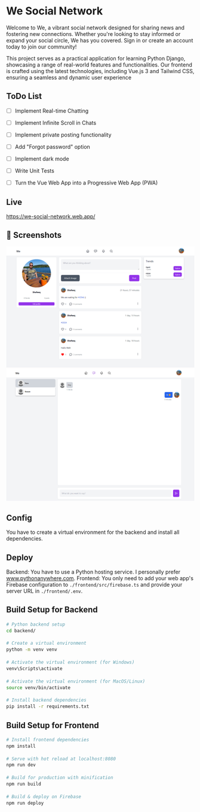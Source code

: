 # We Social Network
Welcome to We, a vibrant social network designed for sharing news and fostering new connections. Whether you're looking to stay informed or expand your social circle, We has you covered. Sign in or create an account today to join our community!

This project serves as a practical application for learning Python Django, showcasing a range of real-world features and functionalities. Our frontend is crafted using the latest technologies, including Vue.js 3 and Tailwind CSS, ensuring a seamless and dynamic user experience

## ToDo List
- [ ] Implement Real-time Chatting
- [ ] Implement Infinite Scroll in Chats
- [ ] Implement private posting functionality
- [ ] Add "Forgot password" option
- [ ] Implement dark mode
- [ ] Write Unit Tests
- [ ] Turn the Vue Web App into a Progressive Web App (PWA)


## Live
https://we-social-network.web.app/

## 📸 Screenshots
<img src="screenshots/1.png">

<img src="screenshots/2.png">

## Config
You have to create a virtual environment for the backend and install all dependencies.

## Deploy
Backend: You have to use a Python hosting service. I personally prefer www.pythonanywhere.com.
Frontend: You only need to add your web app's Firebase configuration to `./frontend/src/firebase.ts` and provide your server URL in `./frontend/.env`.


## Build Setup for Backend
```bash
# Python backend setup
cd backend/

# Create a virtual environment
python -m venv venv

# Activate the virtual environment (for Windows)
venv\Scripts\activate

# Activate the virtual environment (for MacOS/Linux)
source venv/bin/activate

# Install backend dependencies
pip install -r requirements.txt
```

## Build Setup for Frontend
```bash
# Install frontend dependencies
npm install

# Serve with hot reload at localhost:8080
npm run dev

# Build for production with minification
npm run build

# Build & deploy on Firebase
npm run deploy

```
